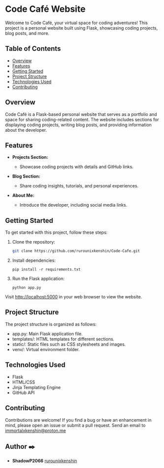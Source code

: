 # Code Café Website

Welcome to Code Café, your virtual space for coding adventures! This project is a personal website built using Flask, showcasing coding projects, blog posts, and more.

## Table of Contents

- [Overview](#overview)
- [Features](#features)
- [Getting Started](#getting-started)
- [Project Structure](#project-structure)
- [Technologies Used](#technologies-used)
- [Contributing](#contributing)

## Overview

Code Café is a Flask-based personal website that serves as a portfolio and space for sharing coding-related content. The website includes sections for displaying coding projects, writing blog posts, and providing information about the developer.

## Features

- **Projects Section:**
  - Showcase coding projects with details and GitHub links.

- **Blog Section:**
  - Share coding insights, tutorials, and personal experiences.

- **About Me:**
  - Introduce the developer, including social media links.

## Getting Started

To get started with this project, follow these steps:

1. Clone the repository:

   ```bash
   git clone https://github.com/rurounixkenshin/Code-Cafe.git
   ```

2. Install dependencies:

    ```cd code-cafe
    pip install -r requirements.txt
    ```

3. Run the Flask application:

    ``` python app.py ```

Visit <http://localhost:5000> in your web browser to view the website.

## Project Structure

The project structure is organized as follows:

- app.py: Main Flask application file.
- templates/: HTML templates for different sections.
- static/: Static files such as CSS stylesheets and images.
- venv/: Virtual environment folder.

## Technologies Used

- Flask
- HTML/CSS
- Jinja Templating Engine
- GitHub API

## Contributing

Contributions are welcome! If you find a bug or have an enhancement in mind, please open an issue or submit a pull request.
Send an email to <immortalxkenshin@proton.me>

## Author :black_nib:

- **ShadowP2066** [rurounixkenshin](https://github.com/rurounixkenshin)
